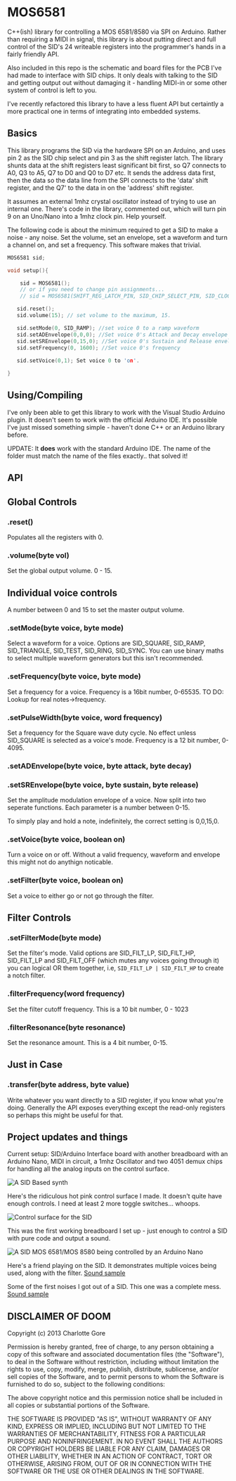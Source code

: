 # MOS6581

C++(ish) library for controlling a MOS 6581/8580 via SPI on Arduino. Rather than requiring a MIDI in signal, this library is about putting direct and full control of the SID's 24 writeable registers into the programmer's hands in a fairly friendly API.

Also included in this repo is the schematic and board files for the PCB I've had made to interface with SID chips. It only deals with talking to the SID and getting output out without damaging it - handling MIDI-in or some other system of control is left to you. 

I've recently refactored this library to have a less fluent API but certaintly a more practical one in terms of integrating into embedded systems.

## Basics

This library programs the SID via the hardware SPI on an Arduino, and uses pin 2 as the SID chip select and pin 3 as the shift register latch. The library shunts data at the shift registers least significant bit first, so Q7 connects to A0, Q3 to A5, Q7 to D0 and Q0 to D7 etc. It sends the address data first, then the data so the data line from the SPI connects to the 'data' shift register, and the Q7' to the data in on the 'address' shift register. 

It assumes an external 1mhz crystal oscillator instead of trying to use an internal one. There's code in the library, commented out, which will turn pin 9 on an Uno/Nano into a 1mhz clock pin. Help yourself.

The following code is about the minimum required to get a SID to make a noise - any noise. Set the volume, set an envelope, set a waveform and turn a channel on, and set a frequency. This software makes that trivial. 

```c++
MOS6581 sid;

void setup(){

    sid = MOS6581();
    // or if you need to change pin assignments...
    // sid = MOS6581(SHIFT_REG_LATCH_PIN, SID_CHIP_SELECT_PIN, SID_CLOCK_PIN)

   sid.reset();
   sid.volume(15); // set volume to the maximum, 15.

   sid.setMode(0, SID_RAMP); //set voice 0 to a ramp waveform
   sid.setADEnvelope(0,0,0); //Set voice 0's Attack and Decay envelope
   sid.setSREnvelope(0,15,0); //Set voice 0's Sustain and Release envelope
   sid.setFrequency(0, 1600); //Set voice 0's frequency
  
   sid.setVoice(0,1); Set voice 0 to 'on'.

}
```

## Using/Compiling

I've only been able to get this library to work with the Visual Studio Arduino plugin. It doesn't seem to work with the official Arduino IDE. It's possible I've just missed something simple - haven't done C++ or an Arduino library before.

UPDATE: It **does** work with the standard Arduino IDE. The name of the folder must match the name of the files exactly.. that solved it!

## API

## Global Controls

### .reset()

Populates all the registers with 0.

### .volume(byte vol)

Set the global output volume. 0 - 15. 

## Individual voice controls

A number between 0 and 15 to set the master output volume.

### .setMode(byte voice, byte mode)

Select a waveform for a voice. Options are SID_SQUARE, SID_RAMP, SID_TRIANGLE, SID_TEST, SID_RING, SID_SYNC. You can use binary maths to select multiple waveform generators but this isn't recommended.

### .setFrequency(byte voice, byte mode)

Set a frequency for a voice. Frequency is a 16bit number, 0-65535. TO DO: Lookup for real notes->frequency. 

### .setPulseWidth(byte voice, word frequency)

Set a frequency for the Square wave duty cycle. No effect unless SID_SQUARE is selected as a voice's mode. Frequency is a 12 bit number, 0-4095.

### .setADEnvelope(byte voice, byte attack, byte decay)
### .setSREnvelope(byte voice, byte sustain, byte release)

Set the amplitude modulation envelope of a voice. Now split into two seperate functions. Each parameter is a number between 0-15. 

To simply play and hold a note, indefinitely, the correct setting is 0,0,15,0.

### .setVoice(byte voice, boolean on)

Turn a voice on or off. Without a valid frequency, waveform and envelope this might not do anythign noticable.  

### .setFilter(byte voice, boolean on)

Set a voice to either go or not go through the filter.

## Filter Controls

### .setFilterMode(byte mode)

Set the filter's mode. Valid options are SID_FILT_LP, SID_FILT_HP, SID_FILT_LP and SID_FILT_OFF (which mutes any voices going through it) you can logical OR them together, i.e, ```SID_FILT_LP | SID_FILT_HP``` to create a notch filter.  

### .filterFrequency(word frequency)

Set the filter cutoff frequency. This is a 10 bit number, 0 - 1023

### .filterResonance(byte resonance)

Set the resonance amount. This is a 4 bit number, 0-15.

## Just in Case

### .transfer(byte address, byte value)

Write whatever you want directly to a SID register, if you know what you're doing. Generally the API exposes everything except the read-only registers so perhaps this might be useful for that. 

## Project updates and things

Current setup: SID/Arduino Interface board with another breadboard with an Arduino Nano, MIDI in circuit, a 1mhz Oscillator and two 4051 demux chips for handling all the analog inputs on the control surface.

![A SID Based synth](https://github.com/CharlotteGore/MOS6581/raw/master/with-pcb.jpg)

Here's the ridiculous hot pink control surface I made. It doesn't quite have enough controls. I need at least 2 more toggle switches... whoops. 

![Control surface for the SID](https://github.com/CharlotteGore/MOS6581/raw/master/plexidreams.jpg)

This was the first working breadboard I set up - just enough to control a SID with pure code and output a sound.

![A SID MOS 6581/MOS 8580 being controlled by an Arduino Nano](https://github.com/CharlotteGore/MOS6581/raw/master/Breadboard-prototype.jpg)

Here's a friend playing on the SID. It demonstrates multiple voices being used, along with the filter.
[Sound sample](https://github.com/CharlotteGore/MOS6581/raw/master/multi-voice-random.mp3)

Some of the first noises I got out of a SID. This one was a complete mess. 
[Sound sample](https://github.com/CharlotteGore/MOS6581/raw/master/sid-test.mp3)

## DISCLAIMER OF DOOM

Copyright (c) 2013 Charlotte Gore

Permission is hereby granted, free of charge, to any person obtaining a copy
of this software and associated documentation files (the "Software"), to deal
in the Software without restriction, including without limitation the rights
to use, copy, modify, merge, publish, distribute, sublicense, and/or sell
copies of the Software, and to permit persons to whom the Software is
furnished to do so, subject to the following conditions:

The above copyright notice and this permission notice shall be included in
all copies or substantial portions of the Software.

THE SOFTWARE IS PROVIDED "AS IS", WITHOUT WARRANTY OF ANY KIND, EXPRESS OR IMPLIED, INCLUDING BUT NOT LIMITED TO THE WARRANTIES OF MERCHANTABILITY, FITNESS FOR A PARTICULAR PURPOSE AND NONINFRINGEMENT. IN NO EVENT SHALL THE
AUTHORS OR COPYRIGHT HOLDERS BE LIABLE FOR ANY CLAIM, DAMAGES OR OTHER LIABILITY, WHETHER IN AN ACTION OF CONTRACT, TORT OR OTHERWISE, ARISING FROM, OUT OF OR IN CONNECTION WITH THE SOFTWARE OR THE USE OR OTHER DEALINGS IN THE SOFTWARE.



